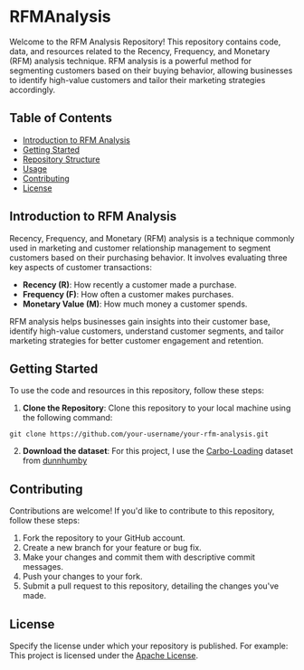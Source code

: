 # RFMAnalysis

Welcome to the RFM Analysis Repository! This repository contains code, data, and resources related to the Recency, Frequency, and Monetary (RFM) analysis technique. RFM analysis is a powerful method for segmenting customers based on their buying behavior, allowing businesses to identify high-value customers and tailor their marketing strategies accordingly.


## Table of Contents
- [Introduction to RFM Analysis](#introduction-to-rfm-analysis)
- [Getting Started](#getting-started)
- [Repository Structure](#repository-structure)
- [Usage](#usage)
- [Contributing](#contributing)
- [License](#license)

## Introduction to RFM Analysis
Recency, Frequency, and Monetary (RFM) analysis is a technique commonly used in marketing and customer relationship management to segment customers based on their purchasing behavior. It involves evaluating three key aspects of customer transactions:
- **Recency (R)**: How recently a customer made a purchase.
- **Frequency (F)**: How often a customer makes purchases.
- **Monetary Value (M)**: How much money a customer spends.

RFM analysis helps businesses gain insights into their customer base, identify high-value customers, understand customer segments, and tailor marketing strategies for better customer engagement and retention.

## Getting Started
To use the code and resources in this repository, follow these steps:

1. **Clone the Repository**: Clone this repository to your local machine using the following command:
```
git clone https://github.com/your-username/your-rfm-analysis.git
```
2. **Download the dataset**: For this project, I use the [Carbo-Loading](https://www.dunnhumby.com/source-files/) dataset from [dunnhumby](https://www.dunnhumby.com/)



## Contributing
Contributions are welcome! If you'd like to contribute to this repository, follow these steps:
1. Fork the repository to your GitHub account.
2. Create a new branch for your feature or bug fix.
3. Make your changes and commit them with descriptive commit messages.
4. Push your changes to your fork.
5. Submit a pull request to this repository, detailing the changes you've made.

## License
Specify the license under which your repository is published. For example:
This project is licensed under the [Apache License](LICENSE).
